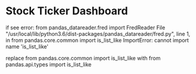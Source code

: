 # Stock Ticker Dashboard
if see error:
from pandas_datareader.fred import FredReader
	File "/usr/local/lib/python3.6/dist-packages/pandas_datareader/fred.py", line 1, in <module>
		from pandas.core.common import is_list_like
ImportError: cannot import name 'is_list_like'

replace from pandas.core.common import is_list_like with from pandas.api.types import is_list_like
